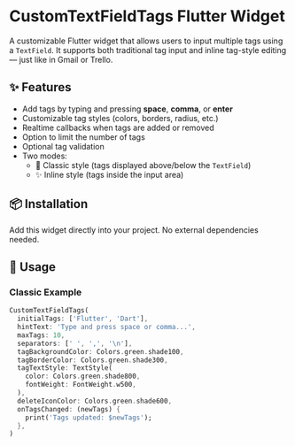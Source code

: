 # CustomTextFieldTags Flutter Widget

A customizable Flutter widget that allows users to input multiple tags using a `TextField`. It supports both traditional tag input and inline tag-style editing — just like in Gmail or Trello.

## ✨ Features

- Add tags by typing and pressing **space**, **comma**, or **enter**
- Customizable tag styles (colors, borders, radius, etc.)
- Realtime callbacks when tags are added or removed
- Option to limit the number of tags
- Optional tag validation
- Two modes:
  - 🧱 Classic style (tags displayed above/below the `TextField`)
  - ✨ Inline style (tags inside the input area)

## 📦 Installation

Add this widget directly into your project. No external dependencies needed.

## 🚀 Usage

### Classic Example

```dart
CustomTextFieldTags(
  initialTags: ['Flutter', 'Dart'],
  hintText: 'Type and press space or comma...',
  maxTags: 10,
  separators: [' ', ',', '\n'],
  tagBackgroundColor: Colors.green.shade100,
  tagBorderColor: Colors.green.shade300,
  tagTextStyle: TextStyle(
    color: Colors.green.shade800,
    fontWeight: FontWeight.w500,
  ),
  deleteIconColor: Colors.green.shade600,
  onTagsChanged: (newTags) {
    print('Tags updated: $newTags');
  },
)

